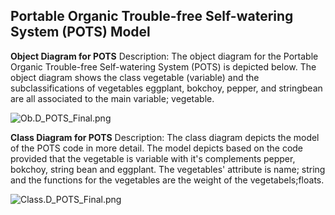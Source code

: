 ## **P**ortable **O**rganic **T**rouble-free **S**elf-watering System (**POTS**) Model




**Object Diagram for POTS**
Description: The object diagram for the Portable Organic Trouble-free Self-watering System (POTS) is depicted below. The object diagram shows the class vegetable (variable) and the subclassifications of vegetables eggplant, bokchoy, pepper, and stringbean are all associated to the main variable; vegetable.

![Ob.D_POTS_Final.png](/Users/BlakeNguyen/Desktop/Ob.D_POTS_Final.png)

**Class Diagram for POTS**
Description: The class diagram depicts the model of the POTS code in more detail. The model depicts based on the code provided that the vegetable is variable with it's complements pepper, bokchoy, string bean and eggplant. The vegetables' attribute is name; string and the functions for the vegetables are the weight of the vegetabels;floats. 

![Class.D_POTS_Final.png](/Users/BlakeNguyen/Desktop/Class.D_POTS_Final.png)
